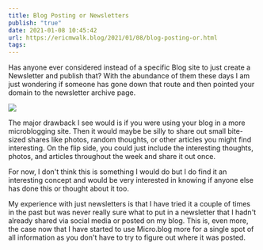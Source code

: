 ```yaml
---
title: Blog Posting or Newsletters
publish: "true"
date: 2021-01-08 10:45:42
url: https://ericmwalk.blog/2021/01/08/blog-posting-or.html
tags: 
---
```


Has anyone ever considered instead of a specific Blog site to just create a Newsletter and publish that? With the abundance of them these days I am just wondering if someone has gone down that route and then pointed your domain to the newsletter archive page.

![](https://ericmwalk.blog/uploads/2021/a22665c019.jpg)

The major drawback I see would is if you were using your blog in a more microblogging site. Then it would maybe be silly to share out small bite-sized shares like photos, random thoughts, or other articles you might find interesting. On the flip side, you could just include the interesting thoughts, photos, and articles throughout the week and share it out once.

For now, I don't think this is something I would do but I do find it an interesting concept and would be very interested in knowing if anyone else has done this or thought about it too.

My experience with just newsletters is that I have tried it a couple of times in the past but was never really sure what to put in a newsletter that I hadn't already shared via social media or posted on my blog. This is, even more, the case now that I have started to use Micro.blog more for a single spot of all information as you don't have to try to figure out where it was posted.